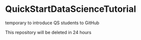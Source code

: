# QuickStartDataScienceTutorial
temporary to introduce QS students to GitHub

This repository will be deleted in 24 hours
